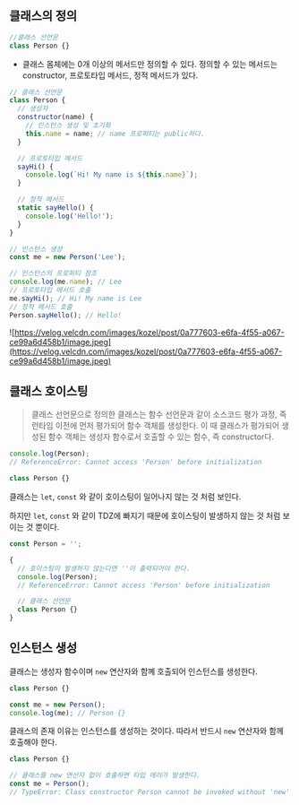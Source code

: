 ## 클래스의 정의


```jsx
//클래스 선언문
class Person {}
```

- 클래스 몸체에는 0개 이상의 메서드만 정의할 수 있다. 정의할 수 있는 메서드는 constructor, 프로토타입 메서드, 정적 메서드가 있다.

```jsx
// 클래스 선언문
class Person {
  // 생성자
  constructor(name) {
    // 인스턴스 생성 및 초기화
    this.name = name; // name 프로퍼티는 public하다.
  }

  // 프로토타입 메서드
  sayHi() {
    console.log(`Hi! My name is ${this.name}`);
  }

  // 정적 메서드
  static sayHello() {
    console.log('Hello!');
  }
}

// 인스턴스 생성
const me = new Person('Lee');

// 인스턴스의 프로퍼티 참조
console.log(me.name); // Lee
// 프로토타입 메서드 호출
me.sayHi(); // Hi! My name is Lee
// 정적 메서드 호출
Person.sayHello(); // Hello!
```

![https://velog.velcdn.com/images/kozel/post/0a777603-e6fa-4f55-a067-ce99a6d458b1/image.jpeg](https://velog.velcdn.com/images/kozel/post/0a777603-e6fa-4f55-a067-ce99a6d458b1/image.jpeg)

## 클래스 호이스팅


> 클래스 선언문으로 정의한 클래스는 함수 선언문과 같이 소스코드 평가 과정, 즉 런타임 이전에 먼저 평가되어 함수 객체를 생성한다. 이 때 클래스가 평가되어 생성된 함수 객체는 생성자 함수로서 호출할 수 있는 함수, 즉 constructor다.
>

```jsx
console.log(Person);
// ReferenceError: Cannot access 'Person' before initialization

class Person {}
```

클래스는 `let`, `const` 와 같이 호이스팅이 일어나지 않는 것 처럼 보인다.

하지만 `let`, `const` 와 같이 TDZ에 빠지기 때문에 호이스팅이 발생하지 않는 것 처럼 보이는 것 뿐이다.

```jsx
const Person = '';

{
  // 호이스팅이 발생하지 않는다면 ''이 출력되어야 한다.
  console.log(Person);
  // ReferenceError: Cannot access 'Person' before initialization

  // 클래스 선언문
  class Person {}
}
```

## 인스턴스 생성


클래스는 생성자 함수이며 `new` 연산자와 함꼐 호출되어 인스턴스를 생성한다.

```jsx
class Person {}

const me = new Person();
console.log(me); // Person {}
```

클래스의 존재 이유는 인스턴스를 생성하는 것이다. 따라서 반드시 `new` 연산자와 함께 호출해야 한다.

```jsx
class Person {}

// 클래스를 new 연산자 없이 호출하면 타입 에러가 발생한다.
const me = Person();
// TypeError: Class constructor Person cannot be invoked without 'new'
```